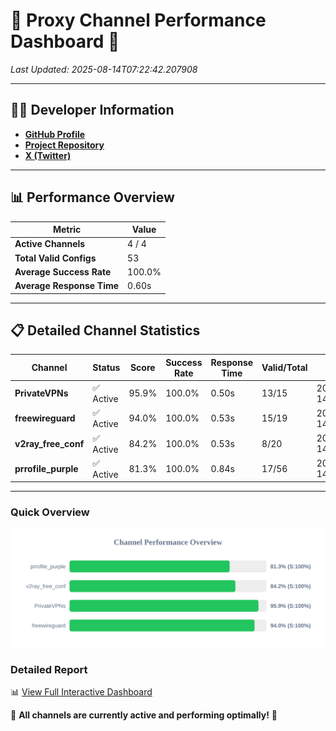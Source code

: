 # 🌟 Proxy Channel Performance Dashboard 🌟

_Last Updated: 2025-08-14T07:22:42.207908_

---

## 👩‍💻 Developer Information

- **[GitHub Profile](https://github.com/4n0nymou3)**  
- **[Project Repository](https://github.com/4n0nymou3/multi-proxy-config-fetcher)**  
- **[X (Twitter)](https://x.com/4n0nymou3)**  

---

## 📊 Performance Overview

| Metric                | Value       |
|-----------------------|-------------|
| **Active Channels**   | 4 / 4       |
| **Total Valid Configs** | 53          |
| **Average Success Rate** | 100.0%      |
| **Average Response Time** | 0.60s       |

---

## 📋 Detailed Channel Statistics

| Channel          | Status     | Score  | Success Rate | Response Time | Valid/Total | Last Success               |
|------------------|------------|--------|--------------|---------------|-------------|----------------------------|
| **PrivateVPNs**  | ✅ Active  | 95.9%  | 100.0% | 0.50s         | 13/15       | 2025-08-14T07:22:41.650540 |
| **freewireguard**  | ✅ Active  | 94.0%  | 100.0% | 0.53s         | 15/19       | 2025-08-14T07:22:42.206250 |
| **v2ray_free_conf**  | ✅ Active  | 84.2%  | 100.0% | 0.53s         | 8/20       | 2025-08-14T07:22:41.111798 |
| **prrofile_purple**  | ✅ Active  | 81.3%  | 100.0% | 0.84s         | 17/56       | 2025-08-14T07:22:40.500785 |

---

### Quick Overview
<div align="center">
  <a href="https://raw.githubusercontent.com/nullluser/NullRepo/refs/heads/main/assets/channel_stats_chart.svg">
    <img src="https://raw.githubusercontent.com/nullluser/NullRepo/refs/heads/main/assets/channel_stats_chart.svg" alt="Source Performance Statistics" width="800">
  </a>
</div>

### Detailed Report
📊 [View Full Interactive Dashboard](https://htmlpreview.github.io/?https://github.com/nullluser/NullRepo/blob/main/assets/performance_report.html)

🎉 **All channels are currently active and performing optimally!** 🎉
